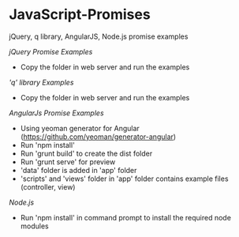 JavaScript-Promises
===================

jQuery, q library, AngularJS, Node.js promise examples

*jQuery Promise Examples*
+ Copy the folder in web server and run the examples

*'q' library Examples*
+ Copy the folder in web server and run the examples

*AngularJs Promise Examples*
+ Using yeoman generator for Angular (https://github.com/yeoman/generator-angular)
+ Run 'npm install'
+ Run 'grunt build' to create the dist folder
+ Run 'grunt serve' for preview
+ 'data' folder is added in 'app' folder
+ 'scripts' and 'views' folder in 'app' folder contains example files (controller, view)

*Node.js*
+ Run 'npm install' in command prompt to install the required node modules